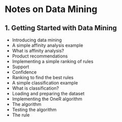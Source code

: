 # Notes on Data Mining

## 1. Getting Started with Data Mining
- Introducing data mining
- A simple affinity analysis example
- What is affinity analysis?
- Product recommendations
- Implementing a simple ranking of rules
- Support
- Confidence 
- Ranking to find the best rules
- A simple classification example
- What is classification?
- Loading and preparing the dataset
- Implementing the OneR algorithm
- The algorithm 
- Testing the algorithm
- The rule